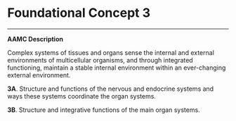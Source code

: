 # Foundational Concept 3

------

**AAMC Description**

Complex systems of tissues and organs sense the internal and external environments of multicellular organisms, and through integrated functioning, maintain a stable internal environment within an ever-changing external environment.

**3A**.  Structure and functions of the nervous and endocrine systems and ways these systems coordinate the organ systems.

**3B**. Structure and integrative functions of the main organ systems.